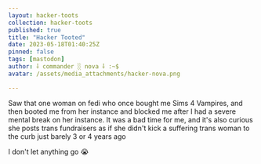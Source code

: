 ```yaml
---
layout: hacker-toots
collection: hacker-toots
published: true
title: "Hacker Tooted"
date: 2023-05-18T01:40:25Z
pinned: false
tags: [mastodon]
author: ⸸ commander ░ nova ⸸ :~$
avatar: /assets/media_attachments/hacker-nova.png

---
```


<p>Saw that one woman on fedi who once bought me Sims 4 Vampires, and then booted me from her instance and blocked me after I had a severe mental break on her instance. It was a bad time for me, and it&#39;s also curious she posts trans fundraisers as if she didn&#39;t kick a suffering trans woman to the curb just barely 3 or 4 years ago</p><p>I don&#39;t let anything go 😭​</p>


